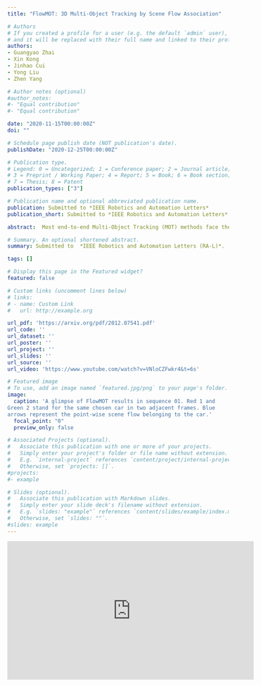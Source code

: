 ```yaml
---
title: "FlowMOT: 3D Multi-Object Tracking by Scene Flow Association"

# Authors
# If you created a profile for a user (e.g. the default `admin` user), write the username (folder name) here 
# and it will be replaced with their full name and linked to their profile.
authors:
- Guangyao Zhai
- Xin Kong
- Jinhao Cui
- Yong Liu
- Zhen Yang

# Author notes (optional)
#author_notes:
#- "Equal contribution"
#- "Equal contribution"

date: "2020-11-15T00:00:00Z"
doi: ""

# Schedule page publish date (NOT publication's date).
publishDate: "2020-12-25T00:00:00Z"

# Publication type.
# Legend: 0 = Uncategorized; 1 = Conference paper; 2 = Journal article;
# 3 = Preprint / Working Paper; 4 = Report; 5 = Book; 6 = Book section;
# 7 = Thesis; 8 = Patent
publication_types: ["3"]

# Publication name and optional abbreviated publication name.
publication: Submitted to *IEEE Robotics and Automation Letters*
publication_short: Submitted to *IEEE Robotics and Automation Letters*

abstract:  Most end-to-end Multi-Object Tracking (MOT) methods face the problems of low accuracy and poor generalization ability. Although traditional filter-based methods can achieve better results, they are difficult to be endowed with optimal hyperparameters and often fail in varying scenarios. To alleviate these drawbacks, we propose a LiDAR-based 3D MOT framework named FlowMOT, which integrates point-wise motion information into the traditional matching algorithm, enhancing the robustness of the data association. We firstly utilize a scene flow estimation network to obtain implicit motion information between two adjacent frames and calculate the predicted detection for each old tracklet in the previous frame. Then we use Hungarian algorithm to generate optimal matching relations with the ID propagation strategy to finish the tracking task. Experiments on KITTI MOT dataset show that our approach outperforms recent end-to-end methods and achieves competitive performance with the state-of-the-art filter-based method. In addition, ours can work steadily in the various speed scenes where the filter-based methods may fail.

# Summary. An optional shortened abstract.
summary: Submitted to  *IEEE Robotics and Automation Letters (RA-L)*.

tags: []

# Display this page in the Featured widget?
featured: false

# Custom links (uncomment lines below)
# links:
# - name: Custom Link
#   url: http://example.org

url_pdf: 'https://arxiv.org/pdf/2012.07541.pdf'
url_code: ''
url_dataset: ''
url_poster: ''
url_project: ''
url_slides: ''
url_source: ''
url_video: 'https://www.youtube.com/watch?v=VNloCZFwkr4&t=6s'

# Featured image
# To use, add an image named `featured.jpg/png` to your page's folder. 
image:
  caption: 'A glimpse of FlowMOT results in sequence 01. Red 1 and
Green 2 stand for the same chosen car in two adjacent frames. Blue
arrows represent the point-wise scene flow belonging to the car.'
  focal_point: "0"
  preview_only: false

# Associated Projects (optional).
#   Associate this publication with one or more of your projects.
#   Simply enter your project's folder or file name without extension.
#   E.g. `internal-project` references `content/project/internal-project/index.md`.
#   Otherwise, set `projects: []`.
#projects:
#- example

# Slides (optional).
#   Associate this publication with Markdown slides.
#   Simply enter your slide deck's filename without extension.
#   E.g. `slides: "example"` references `content/slides/example/index.md`.
#   Otherwise, set `slides: ""`.
#slides: example
---
```


<center><iframe width="560" height="315" src="https://www.youtube.com/embed/VNloCZFwkr4" frameborder="0" allow="accelerometer; autoplay; clipboard-write; encrypted-media; gyroscope; picture-in-picture" allowfullscreen></iframe></center>